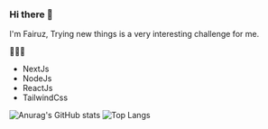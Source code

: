 ### Hi there 👋

I'm Fairuz, Trying new things is a very interesting challenge for me.

👨🏻‍💻
* NextJs
* NodeJs
* ReactJs
* TailwindCss

![Anurag's GitHub stats](https://github-readme-stats.vercel.app/api?username=Faiiruz&show_icons=true&theme=radical)
![Top Langs](https://github-readme-stats.vercel.app/api/top-langs/?username=anuraghazra&layout=compact&theme=radical)
